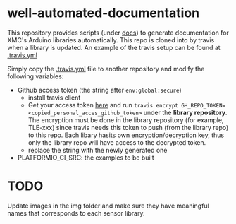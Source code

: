 # well-automated-documentation

This repository provides scripts (under [docs](https://github.com/Infineon/well-automated-documentation/tree/master/docs)) to generate documentation for XMC's Arduino libraries automatically. This repo is cloned into by travis when a library is updated. An example of the travis setup can be found at [.travis.yml](https://github.com/Infineon/TLE493D-W2B6-3DMagnetic-Sensor/blob/master/.travis.yml)

Simply copy the [.travis.yml](https://github.com/Infineon/TLE493D-W2B6-3DMagnetic-Sensor/blob/master/.travis.yml) file to another repository and modify the following variables:
* Github access token (the string after `env:global:secure`)
  * install travis client
  * Get your access token [here](https://github.com/settings/tokens) and run `travis encrypt GH_REPO_TOKEN=<copied_personal_acces_github_token>` under the **library repository**. The encryption must be done in the library repository (for example, TLE-xxx) since travis needs this token to push (from the library repo) to this repo. Each libary hasits own encryption/decryption key, thus only the library repo will have access to the decrypted token.
  * replace the string with the newly generated one
* PLATFORMIO_CI_SRC: the examples to be built

# TODO
Update images in the img folder and make sure they have meaningful names that corresponds to each sensor library.
